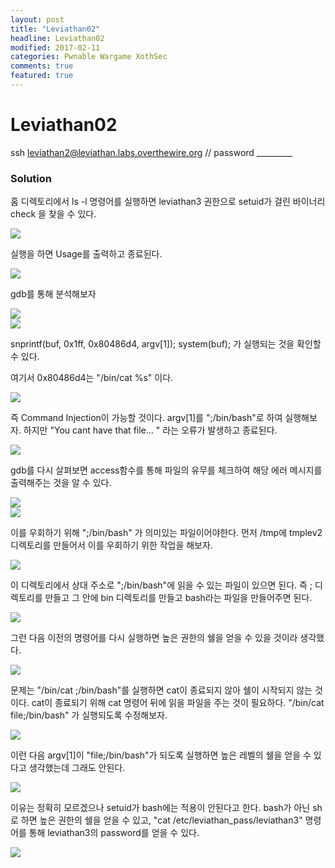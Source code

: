 ```yaml
---
layout: post
title: "Leviathan02"
headline: Leviathan02
modified: 2017-02-11
categories: Pwnable Wargame XothSec
comments: true
featured: true
---
```


# Leviathan02
ssh leviathan2@leviathan.labs.overthewire.org // password _________

### Solution
홈 디렉토리에서 ls -l 명령어를 실행하면 leviathan3 권한으로 setuid가 걸린 바이너리 check 을 찾을 수 있다.

<img src="{{ site.url }}/images/2017-02-11/Leviathan02_01.png" style="display: block; margin: auto;">

실행을 하면 Usage를 출력하고 종료된다.

<img src="{{ site.url }}/images/2017-02-11/Leviathan02_02.png" style="display: block; margin: auto;">

gdb를 통해 분석해보자

<img src="{{ site.url }}/images/2017-02-11/Leviathan02_03_1.png" style="display: block; margin: auto;">

<img src="{{ site.url }}/images/2017-02-11/Leviathan02_03_2.png" style="display: block; margin: auto;">

snprintf(buf, 0x1ff, 0x80486d4, argv[1]);
system(buf);
가 실행되는 것을 확인할 수 있다.

여기서 0x80486d4는 "/bin/cat %s" 이다.

<img src="{{ site.url }}/images/2017-02-11/Leviathan02_04.png" style="display: block; margin: auto;">

즉 Command Injection이 가능할 것이다. argv[1]를 ";/bin/bash"로 하여 실행해보자. 하지만 "You cant have that file...
" 라는 오류가 발생하고 종료된다.

<img src="{{ site.url }}/images/2017-02-11/Leviathan02_05.png" style="display: block; margin: auto;">

gdb를 다시 살펴보면 access함수를 통해 파일의 유무를 체크하여 해당 에러 메시지를 출력해주는 것을 알 수 있다.

<img src="{{ site.url }}/images/2017-02-11/Leviathan02_06_1.png" style="display: block; margin: auto;">

<img src="{{ site.url }}/images/2017-02-11/Leviathan02_06_2.png" style="display: block; margin: auto;">

이를 우회하기 위해 ";/bin/bash" 가 의미있는 파일이어야한다. 먼저 /tmp에 tmplev2 디렉토리를 만들어서 이를 우회하기 위한 작업을 해보자.

<img src="{{ site.url }}/images/2017-02-11/Leviathan02_07.png" style="display: block; margin: auto;">

이 디렉토리에서 상대 주소로 ";/bin/bash"에 읽을 수 있는 파일이 있으면 된다. 즉 ; 디렉토리를 만들고 그 안에 bin 디렉토리를 만들고 bash라는 파일을 만들어주면 된다.

<img src="{{ site.url }}/images/2017-02-11/Leviathan02_08.png" style="display: block; margin: auto;">

그런 다음 이전의 명령어를 다시 실행하면 높은 권한의 쉘을 얻을 수 있을 것이라 생각했다.

<img src="{{ site.url }}/images/2017-02-11/Leviathan02_09.png" style="display: block; margin: auto;">

문제는 "/bin/cat ;/bin/bash"를 실행하면 cat이 종료되지 않아 쉘이 시작되지 않는 것이다. cat이 종료되기 위해 cat 명령어 뒤에 읽을 파일을 주는 것이 필요하다. "/bin/cat file;/bin/bash" 가 실행되도록 수정해보자.

<img src="{{ site.url }}/images/2017-02-11/Leviathan02_10.png" style="display: block; margin: auto;">

이런 다음 argv[1]이 "file;/bin/bash"가 되도록 실행하면 높은 레벨의 쉘을 얻을 수 있다고 생각했는데 그래도 안된다.

<img src="{{ site.url }}/images/2017-02-11/Leviathan02_11.png" style="display: block; margin: auto;">

이유는 정확히 모르겠으나 setuid가 bash에는 적용이 안된다고 한다.
bash가 아닌 sh로 하면 높은 권한의 쉘을 얻을 수 있고, "cat /etc/leviathan_pass/leviathan3" 명령어를 통해 leviathan3의 password를 얻을 수 있다.

<img src="{{ site.url }}/images/2017-02-11/Leviathan02_12.png" style="display: block; margin: auto;">

